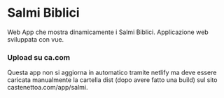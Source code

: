 # Salmi Biblici

Web App che mostra dinamicamente i Salmi Biblici. Applicazione web sviluppata con vue. 

### Upload su ca.com 
Questa app non si aggiorna in automatico tramite netlify ma deve essere caricata
manualmente la cartella dist (dopo avere fatto una build) sul sito castenettoa.com/app/salmi.
